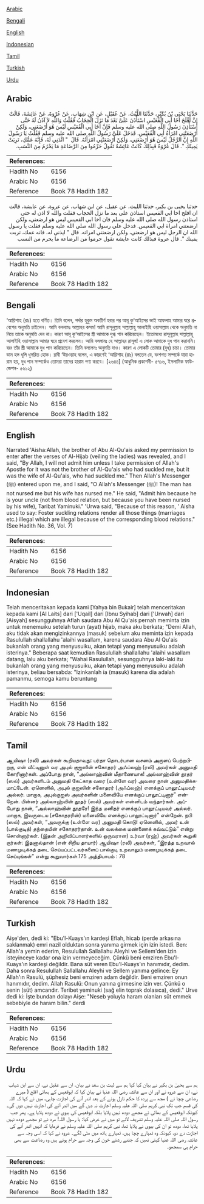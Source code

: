 [Arabic](#arabic)

[Bengali](#bengali)

[English](#english)

[Indonesian](#indonesian)

[Tamil](#tamil)

[Turkish](#turkish)

[Urdu](#urdu)

## Arabic


<div dir="rtl" lang="ar" style={{fontSize:'larger',backgroundColor:'#f8f9fa',padding:20}}>
حَدَّثَنَا يَحْيَى بْنُ بُكَيْرٍ، حَدَّثَنَا اللَّيْثُ، عَنْ عُقَيْلٍ، عَنِ ابْنِ شِهَابٍ، عَنْ عُرْوَةَ، عَنْ عَائِشَةَ، قَالَتْ إِنَّ أَفْلَحَ أَخَا أَبِي الْقُعَيْسِ اسْتَأْذَنَ عَلَىَّ بَعْدَ مَا نَزَلَ الْحِجَابُ فَقُلْتُ وَاللَّهِ لاَ آذَنُ لَهُ حَتَّى أَسْتَأْذِنَ رَسُولَ اللَّهِ صلى الله عليه وسلم فَإِنَّ أَخَا أَبِي الْقُعَيْسِ لَيْسَ هُوَ أَرْضَعَنِي، وَلَكِنْ أَرْضَعَتْنِي امْرَأَةُ أَبِي الْقُعَيْسِ‏.‏ فَدَخَلَ عَلَىَّ رَسُولُ اللَّهِ صلى الله عليه وسلم فَقُلْتُ يَا رَسُولَ اللَّهِ إِنَّ الرَّجُلَ لَيْسَ هُوَ أَرْضَعَنِي، وَلَكِنْ أَرْضَعَتْنِي امْرَأَتُهُ‏.‏ قَالَ ‏ "‏ ائْذَنِي لَهُ، فَإِنَّهُ عَمُّكِ، تَرِبَتْ يَمِينُكِ ‏"‏‏.‏ قَالَ عُرْوَةُ فَبِذَلِكَ كَانَتْ عَائِشَةُ تَقُولُ حَرِّمُوا مِنَ الرَّضَاعَةِ مَا يَحْرُمُ مِنَ النَّسَبِ‏.‏
</div>
<div style={{backgroundColor:'#f8f9fa',padding:20, marginBottom: 10}}><table> <thead> <tr> <th>References:</th> <th></th> </tr> </thead> <tbody><tr><td>Hadith No</td><td>6156</td></tr><tr><td>Arabic No</td><td>6156</td></tr><tr><td>Reference</td><td>Book 78 Hadith 182</td></tr></tbody></table></div>


<div dir="rtl" lang="ar" style={{fontSize:'larger',backgroundColor:'#f8f9fa',padding:20}}>
حدثنا يحيى بن بكير، حدثنا الليث، عن عقيل، عن ابن شهاب، عن عروة، عن عايشة، قالت ان افلح اخا ابي القعيس استاذن على بعد ما نزل الحجاب فقلت والله لا اذن له حتى استاذن رسول الله صلى الله عليه وسلم فان اخا ابي القعيس ليس هو ارضعني، ولكن ارضعتني امراة ابي القعيس. فدخل على رسول الله صلى الله عليه وسلم فقلت يا رسول الله ان الرجل ليس هو ارضعني، ولكن ارضعتني امراته. قال " ايذني له، فانه عمك، تربت يمينك ". قال عروة فبذلك كانت عايشة تقول حرموا من الرضاعة ما يحرم من النسب
</div>
<div style={{backgroundColor:'#f8f9fa',padding:20, marginBottom: 10}}><table> <thead> <tr> <th>References:</th> <th></th> </tr> </thead> <tbody><tr><td>Hadith No</td><td>6156</td></tr><tr><td>Arabic No</td><td>6156</td></tr><tr><td>Reference</td><td>Book 78 Hadith 182</td></tr></tbody></table></div>

## Bengali


<div dir="ltr" lang="bn" style={{fontSize:'larger',backgroundColor:'#f8f9fa',padding:20}}>
‘আয়িশাহ (রাঃ) হতে বর্ণিত। তিনি বলেন, পর্দার হুকুম অবতীর্ণ হবার পর আবূ কু‘আইসের ভাই আফলাহ আমার ঘরে প্রবেশের অনুমতি চাইলেন। আমি বললামঃ আল্লাহর কসম! আমি রাসূলুল্লাহ সাল্লাল্লাহু আলাইহি ওয়াসাল্লাম থেকে অনুমতি না নিয়ে তাকে অনুমতি দেব না। কারণ আবূ কু‘আইসের স্ত্রী আমাকে দুগ্ধ পান করিয়েছেন। ইতোমধ্যে রাসূলুল্লাহ সাল্লাল্লাহু আলাইহি ওয়াসাল্লাম আমার ঘরে প্রবেশ করলেন। আমি বললামঃ হে আল্লাহর রাসূল! এ লোক আমাকে দুধ পান করাননি। বরং তাঁর স্ত্রী আমাকে দুধ পান করিয়েছেন। তিনি বললেনঃ অনুমতি দাও। কারণ এ লোকটি তোমার (দুধ) চাচা। তোমার ডান হস্ত ধূলি ধূসরিত হোক। রাবী ‘উরওয়াহ বলেন, এ কারণেই ‘আয়িশাহ (রাঃ) বলতেন যে, বংশগত সম্পর্কে যারা হারাম হয়, দুধ পান সম্পর্কেও তোমরা তাদের হারাম গণ্য করবে। [২৬৪৪] (আধুনিক প্রকাশনী- ৫৭১৬, ইসলামিক ফাউন্ডেশন- ৫৬১২)
</div>
<div style={{backgroundColor:'#f8f9fa',padding:20, marginBottom: 10}}><table> <thead> <tr> <th>References:</th> <th></th> </tr> </thead> <tbody><tr><td>Hadith No</td><td>6156</td></tr><tr><td>Arabic No</td><td>6156</td></tr><tr><td>Reference</td><td>Book 78 Hadith 182</td></tr></tbody></table></div>

## English


<div dir="ltr" lang="en" style={{fontSize:'larger',backgroundColor:'#f8f9fa',padding:20}}>
Narrated 'Aisha:Allah, the brother of Abu Al-Qu'ais asked my permission to enter after the verses of Al-Hijab (veiling the ladies) was revealed, and I said, "By Allah, I will not admit him unless I take permission of Allah's Apostle for it was not the brother of Al-Qu'ais who had suckled me, but it was the wife of Al-Qu'ais, who had suckled me." Then Allah's Messenger (ﷺ) entered upon me, and I said, "O Allah's Messenger (ﷺ)! The man has not nursed me but his wife has nursed me." He said, "Admit him because he is your uncle (not from blood relation, but because you have been nursed by his wife), Taribat Yaminuki." 'Urwa said, "Because of this reason, ' Aisha used to say: Foster suckling relations render all those things (marriages etc.) illegal which are illegal because of the corresponding blood relations." (See Hadith No. 36, Vol. 7)
</div>
<div style={{backgroundColor:'#f8f9fa',padding:20, marginBottom: 10}}><table> <thead> <tr> <th>References:</th> <th></th> </tr> </thead> <tbody><tr><td>Hadith No</td><td>6156</td></tr><tr><td>Arabic No</td><td>6156</td></tr><tr><td>Reference</td><td>Book 78 Hadith 182</td></tr></tbody></table></div>

## Indonesian


<div dir="ltr" lang="id" style={{fontSize:'larger',backgroundColor:'#f8f9fa',padding:20}}>
Telah menceritakan kepada kami [Yahya bin Bukair] telah menceritakan kepada kami [Al Laits] dari ['Uqail] dari [Ibnu Syihab] dari ['Urwah] dari [Aisyah] sesungguhnya Aflah saudara Abu Al Qu'ais pernah meminta izin untuk menemuiku setelah turun (ayat) hijab, maka aku berkata; "Demi Allah, aku tidak akan mengizinkannya (masuk) sebelum aku meminta izin kepada Rasulullah shallallahu 'alaihi wasallam, karena saudara Abu Al Qu'ais bukanlah orang yang menyusuiku, akan tetapi yang menyusuiku adalah isterinya." Beberapa saat kemudian Rasulullah shallallahu 'alaihi wasallam datang, lalu aku berkata; "Wahai Rasulullah, sesungguhnya laki-laki itu bukanlah orang yang menyusuiku, akan tetapi yang menyusuiku adalah isterinya, beliau bersabda: "Izinkanlah ia (masuk) karena dia adalah pamanmu, semoga kamu beruntung
</div>
<div style={{backgroundColor:'#f8f9fa',padding:20, marginBottom: 10}}><table> <thead> <tr> <th>References:</th> <th></th> </tr> </thead> <tbody><tr><td>Hadith No</td><td>6156</td></tr><tr><td>Arabic No</td><td>6156</td></tr><tr><td>Reference</td><td>Book 78 Hadith 182</td></tr></tbody></table></div>

## Tamil


<div dir="ltr" lang="ta" style={{fontSize:'larger',backgroundColor:'#f8f9fa',padding:20}}>
ஆயிஷா (ரலி) அவர்கள் கூறியதாவது: பர்தா தொடர்பான வசனம் அருளப் பெற்றபிறகு, என் வீட்டினுள் வர அபுல் குஐஸின் சகோதரர் அஃப்லஹ் (ரலி) அவர்கள் அனுமதி கோரினார்கள். அப்போது நான், “அல்லாஹ்வின் மீதாணையாக! அல்லாஹ்வின் தூதர் (ஸல்) அவர்களிடம் அனுமதி கேட்காத வரை (உள்ளே வர) அவரை நான் அனுமதிக்கமாட்டேன். ஏனெனில், அபுல் குஐஸின் சகோதரர் (அஃப்லஹ்) எனக்குப் பாலூட்டியவர் அல்லர். மாறாக, அபுல்குஐஸ் அவர்களின் மனைவியே எனக்குப் பாலூட்டினார்” என்றேன். பின்னர் அல்லாஹ்வின் தூதர் (ஸல்) அவர்கள் என்னிடம் வந்தார்கள். அப்போது நான், “அல்லாஹ்வின் தூதரே! இந்த மனிதர் எனக்குப் பாலூட்டியவர் அல்லர். மாறாக, இவருடைய (சகோதரரின்) மனைவியே எனக்குப் பாலூட்டினார்” என்றேன். நபி (ஸல்) அவர்கள், “அவருக்கு (உள்ளே வர) அனுமதி கொடு! ஏனெனில், அவர் உன் (பால்குடித்) தந்தையின் சகோதரர்தான். உன் வலக்கை மண்ணைக் கவ்வட்டும்” என்று சொன்னார்கள். (இதன் அறிவிப்பாளர்களில் ஒருவரான) உர்வா (ரஹ்) அவர்கள் கூறுகி றார்கள்: இதனால்தான் (என் சிறிய தாயார்) ஆயிஷா (ரலி) அவர்கள், “இரத்த உறவால் மணமுடிக்கத் தடை செய்யப்பட்டவர்களைப் பால்குடி உறவாலும் மணமுடிக்கத் தடை செய்யுங்கள்” என்று கூறுவார்கள்.175 அத்தியாயம் : 78
</div>
<div style={{backgroundColor:'#f8f9fa',padding:20, marginBottom: 10}}><table> <thead> <tr> <th>References:</th> <th></th> </tr> </thead> <tbody><tr><td>Hadith No</td><td>6156</td></tr><tr><td>Arabic No</td><td>6156</td></tr><tr><td>Reference</td><td>Book 78 Hadith 182</td></tr></tbody></table></div>

## Turkish


<div dir="ltr" lang="tr" style={{fontSize:'larger',backgroundColor:'#f8f9fa',padding:20}}>
Aişe'den, dedi ki: "Ebu'l-Kuays'ın kardeşi Eflah, hicab (perde arkasına saklanmak) emri nazil olduktan sonra yanıma girmek için izin istedi. Ben: Allah'a yemin ederim, Resulullah Sallallahu Aleyhi ve Sellem'den izin isteyinceye kadar ona izin vermeyeceğim. Çünkü beni emziren Ebu'l-Kuays'ın kardeşi değildir. Bana süt veren Ebu'l-Kuays'ın hanımıdır, dedim. Daha sonra Resulullah Sallallahu Aleyhi ve Sellem yanıma gelince: Ey Allah'ın Rasulü, şüphesiz beni emziren adam değildir. Beni emziren onun hanımıdır, dedim. Allah Rasulü: Onun yanına girmesine izin ver. Çünkü o senin (süt) amcandır. Teribet yeminuki (sağ elin toprak dolasıca), dedi." Urve dedi ki: İşte bundan dolayı Aişe: "Neseb yoluyla haram olanları süt emmek sebebiyle de haram bilin." derdi
</div>
<div style={{backgroundColor:'#f8f9fa',padding:20, marginBottom: 10}}><table> <thead> <tr> <th>References:</th> <th></th> </tr> </thead> <tbody><tr><td>Hadith No</td><td>6156</td></tr><tr><td>Arabic No</td><td>6156</td></tr><tr><td>Reference</td><td>Book 78 Hadith 182</td></tr></tbody></table></div>

## Urdu


<div dir="rtl" lang="ur" style={{fontSize:'larger',backgroundColor:'#f8f9fa',padding:20}}>
ہم سے یحییٰ بن بکیر نے بیان کیا کہا ہم سے لیث بن سعد نے بیان، ان سے عقیل نے، ان سے ابن شہاب نے، ان سے عروہ نے اور ان سے عائشہ رضی اللہ عنہا نے بیان کیا کہ ابوقعیس کے بھائی افلح ( میرے رضاعی چچا نے ) مجھ سے پردہ کا حکم نازل ہونے کے بعد اندر آنے کی اجازت چاہی، میں نے کہا کہ اللہ کی قسم جب تک نبی کریم صلی اللہ علیہ وسلم اجازت نہ دیں گے میں اندر آنے کی اجازت نہیں دوں گی۔ کیونکہ ابوقعیس کے بھائی نے مجھے دودھ نہیں پلایا بلکہ ابوقعیس کی بیوی نے دودھ پلایا ہے۔ پھر جب رسول اللہ صلی اللہ علیہ وسلم تشریف لائے تو میں نے عرض کیا: یا رسول اللہ! مرد نے تو مجھے دودھ نہیں پلایا تھا، دودھ تو ان کی بیوی نے پلایا تھا، نبی کریم صلی اللہ علیہ وسلم نے فرمایا کہ انہیں اندر آنے کی اجازت دے دو، کیونکہ وہ تمہارے چچا ہیں، تمہارے ہاتھ میں مٹی لگے۔ عروہ نے کہا کہ اسی وجہ سے عائشہ رضی اللہ عنہا کہتی تھیں کہ جتنے رشتے خون کی وجہ سے حرام ہوتے ہیں وہ رضاعت سے بھی حرام ہی سمجھو۔
</div>
<div style={{backgroundColor:'#f8f9fa',padding:20, marginBottom: 10}}><table> <thead> <tr> <th>References:</th> <th></th> </tr> </thead> <tbody><tr><td>Hadith No</td><td>6156</td></tr><tr><td>Arabic No</td><td>6156</td></tr><tr><td>Reference</td><td>Book 78 Hadith 182</td></tr></tbody></table></div>
